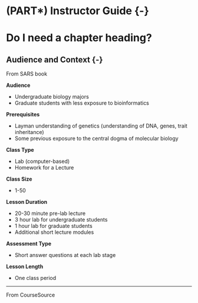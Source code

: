 # (PART\*) Instructor Guide {-}

# Do I need a chapter heading?

## Audience and Context {-}

From SARS book

**Audience**  

- Undergraduate biology majors
- Graduate students with less exposure to bioinformatics

**Prerequisites**  

- Layman understanding of genetics (understanding of DNA, genes, trait inheritance)
- Some previous exposure to the central dogma of molecular biology

**Class Type**  

- Lab (computer-based)
- Homework for a Lecture

**Class Size**  

- 1-50

**Lesson Duration**  

- 20-30 minute pre-lab lecture 
- 3 hour lab for undergraduate students
- 1 hour lab for graduate students
- Additional short lecture modules

**Assessment Type**  

- Short answer questions at each lab stage

**Lesson Length**

- One class period

-----

From CourseSource

<!--

Course Level
o	Introductory
o	Upper Level
o	Graduate
o	High School
o	Other

Audience
o	Life Sciences Major
o	Physics or Engineering Major
o	Non-Life Sciences Major
o	Non-Physics/Engineering Major
o	Non-Traditional Student
o	2-year College
o	4-year College
o	University 
o	Other

Assessment Type
o	Assessment of individual student performance
o	Assessment of student groups/teams
o	Assignment
o	Exam/quiz, in class
o	Exam/quiz, take home
o	Homework
o	Answer clicker-type question(s)
o	Answer essay question(s)
o	Answer fill in the blank question(s)
o	Answer multiple choice question(s)
o	Answer short answer questions(s)
o	Answer true/false question(s)
o	Create a concept map
o	Create a diagram, drawing, figure, etc.
o	Create a website
o	Create graph, table etc. to present data
o	Design an experiment or research study
o	Design/present a poster
o	Give an oral presentation
o	Informal in-class report
o	Interpret data
o	Order items (e.g., strip sequence)
o	Participate in discussion
o	Peer evaluation
o	Post-test
o	Pre-test
o	Produce a video or video response
o	Respond to metacognition/reflection prompt
o	Self-evaluation
o	Solve problem(s)
o	Written assignment: One minute paper
o	Written assignment: Brochure
o	Written assignment: Essay
o	Written assignment: Figure/figure legend
o	Written assignment: Lab report
o	Written assignment: Literature review
o	Other

Key Scientific Process Skills
o	Reading research papers
o	Reviewing prior research
o	Asking a question
o	Formulating hypotheses
o	Designing/conducting experiments
o	Predicting outcomes
o	Gathering data/making observations
o	Analyzing data
o	Interpreting results/data
o	Displaying/modeling results/data
o	Communicating results

Pedagogical Approaches
o	Think-Pair-Share
o	Brainstorming
o	Case Study
o	Clicker Question
o	Collaborative Work
o	One Minute Paper
o	Reflective Writing
o	Concept Maps
o	Strip Sequence
o	Computer Model
o	Physical Model
o	Interactive Lecture
o	Pre/Post Questions
o	Other 

Bloom’s Cognitive Level (based on learning objectives & assessments)
o	Foundational: factual knowledge & comprehension
o	Application & Analysis

Principles of how people learn 
o	Motivates student to learn material
o	Focuses student on the material to be learned
o	Develops supportive community of learners
o	Leverages differences among learners
o	Reveals prior knowledge
o	Requires student to do the bulk of the work

-->
